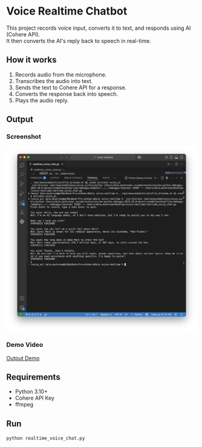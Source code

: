# Voice Realtime Chatbot

This project records voice input, converts it to text, and responds using AI (Cohere API).  
It then converts the AI's reply back to speech in real-time.

## How it works
1. Records audio from the microphone.
2. Transcribes the audio into text.
3. Sends the text to Cohere API for a response.
4. Converts the response back into speech.
5. Plays the audio reply.

## Output
### Screenshot
![Output Screenshot](output_screenshot.png)

### Demo Video
[Output Demo](output_demo.mp4)

## Requirements
- Python 3.10+
- Cohere API Key
- ffmpeg

## Run
```bash
python realtime_voice_chat.py